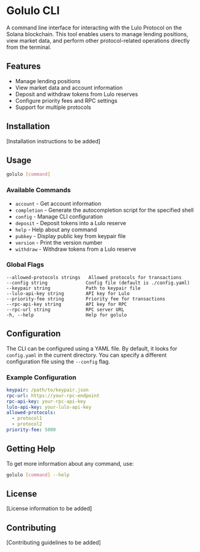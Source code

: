 # Golulo CLI

A command line interface for interacting with the Lulo Protocol on the Solana blockchain. This tool enables users to manage lending positions, view market data, and perform other protocol-related operations directly from the terminal.

## Features

- Manage lending positions
- View market data and account information
- Deposit and withdraw tokens from Lulo reserves
- Configure priority fees and RPC settings
- Support for multiple protocols

## Installation

[Installation instructions to be added]

## Usage

```bash
golulo [command]
```

### Available Commands

- `account` - Get account information
- `completion` - Generate the autocompletion script for the specified shell
- `config` - Manage CLI configuration
- `deposit` - Deposit tokens into a Lulo reserve
- `help` - Help about any command
- `pubkey` - Display public key from keypair file
- `version` - Print the version number
- `withdraw` - Withdraw tokens from a Lulo reserve

### Global Flags

```
--allowed-protocols strings   Allowed protocols for transactions
--config string              Config file (default is ./config.yaml)
--keypair string             Path to keypair file
--lulo-api-key string        API key for Lulo
--priority-fee string        Priority fee for transactions
--rpc-api-key string         API key for RPC
--rpc-url string             RPC server URL
-h, --help                   Help for golulo
```

## Configuration

The CLI can be configured using a YAML file. By default, it looks for `config.yaml` in the current directory. You can specify a different configuration file using the `--config` flag.

### Example Configuration

```yaml
keypair: /path/to/keypair.json
rpc-url: https://your-rpc-endpoint
rpc-api-key: your-rpc-api-key
lulo-api-key: your-lulo-api-key
allowed-protocols:
  - protocol1
  - protocol2
priority-fee: 5000
```

## Getting Help

To get more information about any command, use:

```bash
golulo [command] --help
```

## License

[License information to be added]

## Contributing

[Contributing guidelines to be added]
